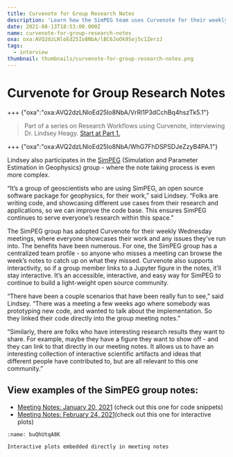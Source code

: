 ```yaml
---
title: Curvenote for Group Research Notes
description: 'Learn how the SimPEG team uses Curvenote for their weekly meetings, embedding interactive figures and references to notebook code and outputs.'
date: 2021-08-13T18:53:00.000Z
name: curvenote-for-group-research-notes
oxa: oxa:AVQ2dzLNloEd25Io8NbA/lBC6JoOk9Soj5c1ZerzJ
tags:
  - interview
thumbnail: thumbnails/curvenote-for-group-research-notes.png
---
```


# Curvenote for Group Research Notes

+++ {"oxa":"oxa:AVQ2dzLNloEd25Io8NbA/VrRl1P3dCchBq4hszTk5.1"}

> Part of a series on Research Workflows using Curvenote, interviewing Dr. Lindsey Heagy. [Start at Part 1.](https://curvenote.com/oxa:AVQ2dzLNloEd25Io8NbA/fbD9x9lvsz7sQEqsFV1v)

+++ {"oxa":"oxa:AVQ2dzLNloEd25Io8NbA/WhG7FhDSPSDJeZzyB4PA.1"}

Lindsey also participates in the [SimPEG](https://curvenote.com/@simpeg) (Simulation and Parameter Estimation in Geophysics) group - where the note taking process is even more complex.

“It’s a group of geoscientists who are using SimPEG, an open source software package for geophysics, for their work,” said Lindsey. “Folks are writing code, and showcasing different use cases from their research and applications, so we can improve the code base. This ensures SimPEG continues to serve everyone’s research within this space.”

The SimPEG group has adopted Curvenote for their weekly Wednesday meetings, where everyone showcases their work and any issues they’ve run into. The benefits have been numerous. For one, the SimPEG group has a centralized team profile - so anyone who misses a meeting can browse the week’s notes to catch up on what they missed. Curvenote also supports interactivity, so if a group member links to a Jupyter figure in the notes, it’ll stay interactive. It’s an accessible, interactive, and easy way for SimPEG to continue to build a light-weight open source community.

“There have been a couple scenarios that have been really fun to see,” said Lindsey. “There was a meeting a few weeks ago where somebody was prototyping new code, and wanted to talk about the implementation. So they linked their code directly into the group meeting notes.”

“Similarly, there are folks who have interesting research results they want to share. For example, maybe they have a figure they want to show off - and they can link to that directly in our meeting notes. It allows us to have an interesting collection of interactive scientific artifacts and ideas that different people have contributed to, but are all relevant to this one community.”

## View examples of the SimPEG group notes:

- [Meeting Notes: January 20, 2021](https://curvenote.com/@simpeg/meeting-notes/2021-01-20) (check out this one for code snippets)
- [Meeting Notes: February 24, 2021](https://curvenote.com/@simpeg/meeting-notes/2021-02-24)(check out this one for interactive plots)

```{figure} images/AVQ2dzLNloEd25Io8NbA-uH0tInRE6lz543j6aDOS-v1.png
:name: buQhUtqA8K

Interactive plots embedded directly in meeting notes
```
